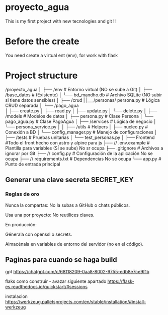 # proyecto_agua
This is my first project with new tecnologies and git !!


# Before the create

You need create a virtual ent (env), for work with flask 

# Project structure 

/proyecto_agua
  │
  ├── /env                   # Entorno virtual (NO se sube a Git)
  │
  ├── /base_datos            # (Existente)
  │   └── bd_mandho.db       # Archivo SQLite (NO subir si tiene datos sensibles)
  │
  ├── /crud 
  |   |___/personas/ persona.py               # Lógica CRUD separada
  │   └── /pago_agua          
  │       ├── create.py
  │       ├── read.py
  │       ├── update.py
  │       └── delete.py
  │
  ├── /models                # Modelos de datos
  │   ├── persona.py         # Clase Persona
  │   └── pago_agua.py       # Clase PagoAgua
  │
  ├── /services              # Lógica de negocio
  │   └── persona_service.py 
  │
  │
  ├── /utils                 # Helpers
  │   ├── nucleo.py        # Conexión a BD
  │   └── config_manager.py  # Manejo de configuraciones
  │
  ├── /tests                 # Pruebas unitarias
  │   └── test_personas.py
  │
  ├── Frontend                #Todo el front hecho con astro y alpine para js
  ├── // .env.example           # Plantilla para variables (SÍ se sube) No sr ocupa
  ├── .gitignore             # Archivos a ignorar por Git
  ├── // config.py              # Configuración de la aplicación No se ocupa
  ├── // requirements.txt       # Dependencias No se ocupa
  └── app.py                 # Punto de entrada principal


## Generar una clave secreta SECRET_KEY

### Reglas de oro

Nunca la compartas: No la subas a GitHub o chats públicos.

Usa una por proyecto: No reutilices claves.

En producción:

Génerala con openssl o secrets.

Almacénala en variables de entorno del servidor (no en el código).


## Paginas para cuando se haga build

gpt
https://chatgpt.com/c/68118209-0aa8-8002-9755-edb8e7ce9f1b

flaks como construir - avazar siguiente apartado 
https://flask-es.readthedocs.io/quickstart/#sessions

instalacion 
https://werkzeug.palletsprojects.com/en/stable/installation/#install-werkzeug
